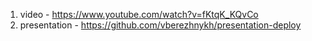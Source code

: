 1. video - https://www.youtube.com/watch?v=fKtqK_KQvCo
2. presentation - https://github.com/vberezhnykh/presentation-deploy

